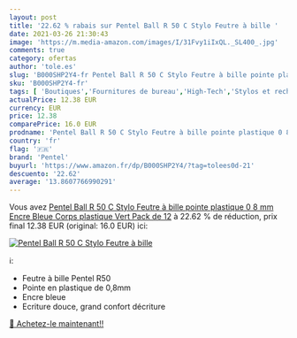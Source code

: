 ```yaml
---
layout: post
title: '22.62 % rabais sur Pentel Ball R 50 C Stylo Feutre à bille '
date: 2021-03-26 21:30:43
image: 'https://m.media-amazon.com/images/I/31Fvy1iIxQL._SL400_.jpg'
comments: true
category: ofertas
author: 'tole.es'
slug: 'B000SHP2Y4-fr Pentel Ball R 50 C Stylo Feutre à bille pointe plastique 0...'
sku: 'B000SHP2Y4-fr'
tags: [ 'Boutiques','Fournitures de bureau','High-Tech','Stylos et recharges','Stylos feutre','pentel','Écriture', ]
actualPrice: 12.38 EUR
currency: EUR
price: 12.38
comparePrice: 16.0 EUR
prodname: 'Pentel Ball R 50 C Stylo Feutre à bille pointe plastique 0 8 mm Encre Bleue Corps plastique Vert Pack de 12'
country: 'fr'
flag: '🇫🇷'
brand: 'Pentel'
buyurl: 'https://www.amazon.fr/dp/B000SHP2Y4/?tag=tolees0d-21'
descuento: '22.62'
average: '13.8607766990291'
---
```


Vous avez [Pentel Ball R 50 C Stylo Feutre à bille pointe plastique 0 8 mm Encre Bleue Corps plastique Vert Pack de 12](https://www.amazon.fr/dp/B000SHP2Y4/?tag=tolees0d-21)  à  22.62 % de réduction, prix final  12.38 EUR (original: 16.0 EUR) ici:

[![Pentel Ball R 50 C Stylo Feutre à bille ](https://m.media-amazon.com/images/I/31Fvy1iIxQL._SL400_.jpg)](https://www.amazon.fr/dp/B000SHP2Y4/?tag=tolees0d-21)

ℹ️:

- Feutre à bille Pentel R50
- Pointe en plastique de 0,8mm
- Encre bleue
- Ecriture douce, grand confort décriture

[🛒 Achetez-le maintenant!!](https://www.amazon.fr/dp/B000SHP2Y4/?tag=tolees0d-21)
